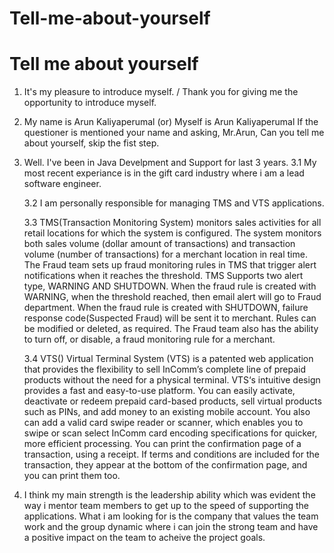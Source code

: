 # Tell-me-about-yourself


Tell me about yourself
======================

1. It's my pleasure to introduce myself. / Thank you for giving me the opportunity to introduce myself.
2. My name is Arun Kaliyaperumal (or) Myself is Arun Kaliyaperumal
	If the questioner is mentioned your name and asking, Mr.Arun, Can you tell me about yourself, skip the fist step.
3. 	Well. I've been in Java Develpment and Support for last 3 years. 
	3.1 My most recent experiance is in the gift card industry where i am a lead software engineer. 
	
	3.2 I am personally responsible for managing TMS and VTS applications.
	
	3.3 TMS(Transaction Monitoring System) monitors sales activities for all retail locations for which the system is configured. The system monitors both sales volume (dollar amount of transactions) and transaction volume (number of transactions) for a merchant location in real time.
	The Fraud team sets up fraud monitoring rules in TMS that trigger alert notifications when it reaches the threshold. 
	TMS Supports two alert type, WARNING AND SHUTDOWN. When the fraud rule is created with WARNING, when the threshold reached, then email alert will go to Fraud department.
	When the fraud rule is created with SHUTDOWN, failure response code(Suspected Fraud) will be sent it to merchant.
	Rules can be modified or deleted, as required. The Fraud team also has the ability to turn off, or disable, a fraud monitoring rule for a merchant.
	
	3.4 VTS()
	Virtual Terminal System (VTS) is a patented web application that provides the flexibility to sell InComm’s complete line of prepaid products without the need for a physical terminal.
	VTS‘s intuitive design provides a fast and easy-to-use platform. You can easily activate, deactivate or redeem prepaid card-based products, sell virtual products such as PINs, and add money to an existing mobile account. You also can add a valid card swipe reader or scanner, which enables you to swipe or scan select InComm card encoding specifications for quicker, more efficient processing. You can print the confirmation page of a transaction, using a receipt. If terms and conditions are included for the transaction, they appear at the bottom of the confirmation page, and you can print them too.
	
4.	I think my main strength is the leadership ability which was evident the way i mentor team members to get up to the speed of supporting the applications. 
	What i am looking for is the company that values the team work and the group dynamic where i can join the strong team and have a positive impact on the team to acheive the project goals.
